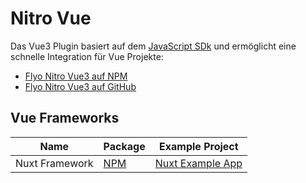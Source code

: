 # Nitro Vue

Das Vue3 Plugin basiert auf dem [JavaScript SDk](javascript) und ermöglicht eine schnelle Integration für Vue Projekte:

+ [Flyo Nitro Vue3 auf NPM](https://www.npmjs.com/package/@flyo/nitro-vue3)
+ [Flyo Nitro Vue3 auf GitHub](https://github.com/flyocloud/nitro-vue3)

## Vue Frameworks

|Name|Package|Example Project
|----|-------|--------------
|Nuxt Framework|[NPM](https://www.npmjs.com/package/@flyo/nitro-nuxt)|[Nuxt Example App](https://github.com/flyocloud/nuxt-zooexample.com)